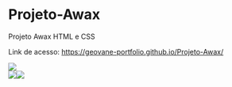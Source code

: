 # Projeto-Awax
 Projeto Awax HTML e CSS

 Link de acesso: https://geovane-portfolio.github.io/Projeto-Awax/

<img src="assets/Projeto-Awax-Desktop.png"/>


<div style='display:flex;'>
<img src="assets/Projeto-Awax-Tablet.png"/>
<img src="assets/Projeto-Awax-Smartphone.png"/>
</div>
